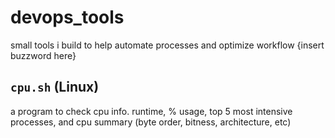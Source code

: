 # devops_tools
small tools i build to help automate processes and optimize workflow {insert buzzword here}

## `cpu.sh` (Linux)
a program to check cpu info. runtime, % usage, top 5 most intensive processes, and cpu summary (byte order, bitness, architecture, etc)
